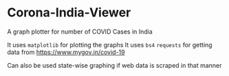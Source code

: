 # Corona-India-Viewer
A graph plotter for number of COVID Cases in India

It uses `matplotlib` for plotting the graphs
It uses `bs4` `requests` for getting data from https://www.mygov.in/covid-19

Can also be used state-wise graphing if web data is scraped in that manner